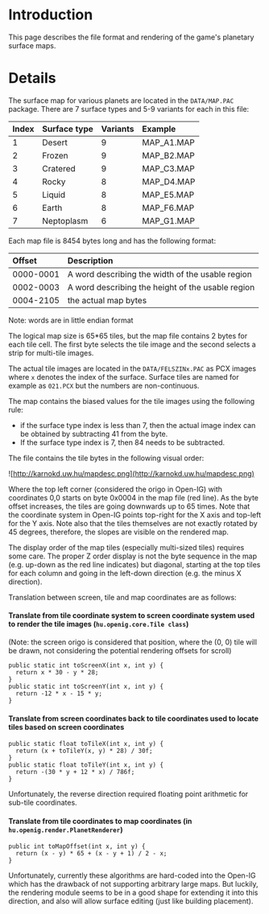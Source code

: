 # Introduction #

This page describes the file format and rendering of the game's planetary surface maps.

# Details #
The surface map for various planets are located in the ` DATA/MAP.PAC ` package. There are 7 surface types and 5-9 variants for each in this file:

| **Index** | **Surface type** | **Variants** | **Example** |
|:----------|:-----------------|:-------------|:------------|
| 1         | Desert           | 9            | MAP\_A1.MAP |
| 2         | Frozen           | 9            | MAP\_B2.MAP |
| 3         | Cratered         | 9            | MAP\_C3.MAP |
| 4         | Rocky            | 8            | MAP\_D4.MAP |
| 5         | Liquid           | 8            | MAP\_E5.MAP |
| 6         | Earth            | 8            | MAP\_F6.MAP |
| 7         | Neptoplasm       | 6            | MAP\_G1.MAP |

Each map file is 8454 bytes long and has the following format:

| **Offset** | **Description** |
|:-----------|:----------------|
| 0000-0001  | A word describing the width of the usable region |
| 0002-0003  | A word describing the height of the usable region |
| 0004-2105  | the actual map bytes |

Note: words are in little endian format

The logical map size is 65\*65 tiles, but the map file contains 2 bytes for each tile cell. The first byte selects the tile image and the second selects a strip for multi-tile images.

The actual tile images are located in the ` DATA/FELSZINx.PAC ` as PCX images where ` x ` denotes the index of the surface. Surface tiles are named for example as ` 021.PCX ` but the numbers are non-continuous.

The map contains the biased values for the tile images using the following rule:
  * if the surface type index is less than 7, then the actual image index can be obtained by subtracting 41 from the byte.
  * If the surface type index is 7, then 84 needs to be subtracted.

The file contains the tile bytes in the following visual order:

![http://karnokd.uw.hu/mapdesc.png](http://karnokd.uw.hu/mapdesc.png)

Where the top left corner (considered the origo in Open-IG) with coordinates 0,0 starts on byte 0x0004 in the map file (red line). As the byte offset increases, the tiles are going downwards up to 65 times. Note that the coordinate system in Open-IG points top-right for the X axis and top-left for the Y axis. Note also that the tiles themselves are not exactly rotated by 45 degrees, therefore, the slopes are visible on the rendered map.

The display order of the map tiles (especially multi-sized tiles) requires some care. The proper Z order display is not the byte sequence in the map (e.g. up-down as the red line indicates) but diagonal, starting at the top tiles for each column and going in the left-down direction (e.g. the minus X direction).

Translation between screen, tile and map coordinates are as follows:

#### Translate from tile coordinate system to screen coordinate system used to render the tile images (` hu.openig.core.Tile class `) ####
(Note: the screen origo is considered that position, where the (0, 0) tile will be drawn, not considering the potential rendering offsets for scroll)
```
public static int toScreenX(int x, int y) {
  return x * 30 - y * 28;
}
public static int toScreenY(int x, int y) {
  return -12 * x - 15 * y;
}
```
#### Translate from screen coordinates back to tile coordinates used to locate tiles based on screen coordinates ####
```
public static float toTileX(int x, int y) {
  return (x + toTileY(x, y) * 28) / 30f;
}
public static float toTileY(int x, int y) {
  return -(30 * y + 12 * x) / 786f;
}
```
Unfortunately, the reverse direction required floating point arithmetic for sub-tile coordinates.
#### Translate from tile coordinates to map coordinates (in ` hu.openig.render.PlanetRenderer `) ####
```
public int toMapOffset(int x, int y) {
  return (x - y) * 65 + (x - y + 1) / 2 - x;
}
```

Unfortunately, currently these algorithms are hard-coded into the Open-IG which has the drawback of not supporting arbitrary large maps. But luckily, the rendering module seems to be in a good shape for extending it into this direction, and also will allow surface editing (just like building placement).